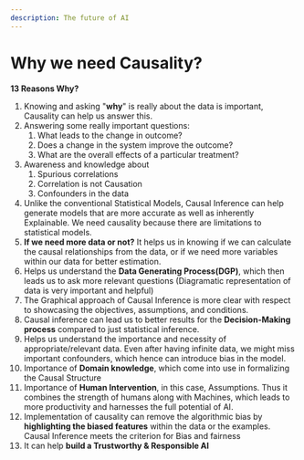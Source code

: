 ```yaml
---
description: The future of AI
---
```


# Why we need Causality?

**13 Reasons Why?**

1. Knowing and asking "**why**" is really about the data is important, Causality can help us answer this.
2. Answering some really important questions: 
   1. What leads to the change in outcome?
   2. Does a change in the system improve the outcome?
   3. What are the overall effects of a particular treatment?
3. Awareness and knowledge about 
   1. Spurious correlations
   2. Correlation is not Causation
   3. Confounders in the data
4. Unlike the conventional Statistical Models, Causal Inference can help generate models that are more accurate as well as inherently Explainable. We need causality because there are limitations to statistical models.
5. **If we need more data or not?** It helps us in knowing if we can calculate the causal relationships from the data, or if we need more variables within our data for better estimation.
6. Helps us understand the **Data Generating Process\(DGP\)**, which then leads us to ask more relevant questions \(Diagramatic representation of data is very important and helpful\)
7. The Graphical approach of Causal Inference is more clear with respect to showcasing the objectives, assumptions, and conditions.
8. Causal inference can lead us to better results for the **Decision-Making process** compared to just statistical inference.
9. Helps us understand the importance and necessity of appropriate/relevant data. Even after having infinite data, we might miss important confounders, which hence can introduce bias in the model.
10. Importance of **Domain knowledge**, which come into use in formalizing the Causal Structure
11. Importance of **Human Intervention**, in this case, Assumptions. Thus it combines the strength of humans along with Machines, which leads to more productivity and harnesses the full potential of AI.
12. Implementation of causality can remove the algorithmic bias by **highlighting the biased features** within the data or the examples. Causal Inference meets the criterion for Bias and fairness
13. It can help **build a Trustworthy & Responsible AI**

